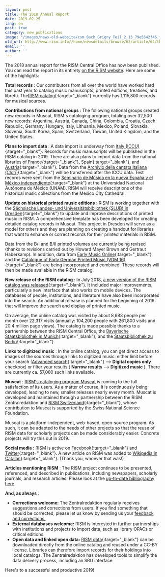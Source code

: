 ```yaml
---
layout: post
title: The 2018 Annual Report
date: 2019-02-25
lang: en
post: true
category: new_publications
image: "/images/news-old-website/csm_Bach_Grigny_Teil_2_13_79e5642f46.jpg"
old_url: http://www.rism.info//home/newsdetails/browse/62/article/64/the-2018-annual-report.html
email: ''
author: ''
---
```



The 2018 annual report for the RISM Central Office has now been published. You can read the report in its entirety [on the RISM website](/publications/annual-reports/2018.html). Here are some of the highlights:

**Total records** : Our contributors from all over the world have worked hard this past year to catalog music manuscripts, printed editions, treatises, and libretti. The[RISM catalog](https://opac.rism.info/){:target="_blank"} currently has 1,115,800 records for musical sources.

**Contributions from national groups** : The following national groups created new records in Muscat, RISM's cataloging program, totaling over 32,500 new records: Argentina, Austria, Canada, China, Colombia, Croatia, Czech Republic, Germany, Hungary, Italy, Lithuania, Mexico, Poland, Slovakia, Slovenia, South Korea, Spain, Switzerland, Taiwan, United Kingdom, and the United States.

**Plans to import data** : A data import is underway from [Italy (ICCU)](http://www.sbn.it/opacsbn/opac/iccu/musica.jsp){:target="_blank"}. Records for music manuscripts will be published in the RISM catalog in 2019. There are also plans to import data from the national libraries of [France](http://ccfr.bnf.fr/){:target="_blank"}, [Spain](http://www.bne.es/es/Inicio/index.html){:target="_blank"}, and [Austria](https://www.onb.ac.at/){:target="_blank"}. Data from the [Archivio della cantata italiana (Clori)](http://cantataitaliana.it/){:target="_blank"} will be transferred after the ICCU data. Test records were sent from the [Seminario de Música en la nueva España y el México independiente](http://www.musicat.unam.mx/){:target="_blank"} at the Universidad Nacional Autónoma de México (UNAM). RISM will receive descriptions of the historical music collections from the Mexico City Cathedral.

**Update on historical printed music editions** : RISM is working together with the [Sächsische Landes- und Universitätsbibliothek (SLUB) in Dresden](https://www.slub-dresden.de/startseite/){:target="_blank"} to update and improve descriptions of printed music in RISM. A comprehensive template has been developed for creating detailed catalog records in Muscat. This project in Dresden will serve as a model for others and they are planning on creating a handout for libraries that want to enhance or correct records for their printed materials in RISM.

Data from the B/I and B/II printed volumes are currently being revised (thanks to revisions carried out by Howard Mayer Brown and Gertraut Haberkamp). In addition, data from [Early Music Online](https://www.royalholloway.ac.uk/research-and-teaching/departments-and-schools/music/research/research-projects-and-centres/early-music-online/){:target="_blank"} and the [Catalogue of Early German Printed Music (VDM 16)](http://www.vdm16.sbg.ac.at/db/music_prints.php?content=project_description&menu=0){:target="_blank"} are being incorporated and combined. These records will then be made available in the RISM catalog.

**New release of the RISM catalog** : In July 2018, [a new version of the RISM catalog was released](/self_representation/2018/07/16/new-version-of-the-rism-online-catalog.html){:target="_blank"}. It included major improvements, particularly a new interface that also works on mobile devices. The databases of people, institutions, and literature have also been incorporated into the search. An additional release is planned for the beginning of 2019 that will improve the search and display of printed music.

On average, the online catalog was visited by about 8,683 people per month over 22,317 visits (annually: 104,200 people with 261,800 visits and 20.4 million page views). The catalog is made possible thanks to a partnership between the RISM Central Office, the [Bayerische Staatsbibliothek in Munich](https://www.bsb-muenchen.de/){:target="_blank"}, and the [Staatsbibliothek zu Berlin](https://staatsbibliothek-berlin.de/){:target="_blank"}.

**Links to digitized music** : In the online catalog, you can get direct access to images of the sources through links to digitized music: either limit before your search ([Advanced search](https://opac.rism.info/index.php?id=3){:target="_blank"} --\> **Digital copies only** checkbox) or filter your results ( **Narrow results** --\> **Digitized music** ). There are currently ca. 57,000 such links available.

**Muscat** : [RISM's cataloging program Muscat](/community/muscat.html) is running to the full satisfaction of its users. As a matter of course, it is continuously being developed, leading to new, smaller releases nearly every month. Muscat is developed and maintained through a partnership between the RISM Zentralredaktion and [RISM Switzerland](http://rism-ch.org/){:target="_blank"}, whose contribution to Muscat is supported by the Swiss National Science Foundation.

Muscat is a platform-independent, web-based, open-source program. As such, it can be adapted to the needs of other projects so that the reuse of RISM data for scholarly projects can be made considerably easier. Concrete projects will try this out in 2019.

**Social media** : RISM is active on [Facebook](https://www.facebook.com/pages/RISM-R%C3%A9pertoire-International-des-Sources-Musicales/103775449663308){:target="_blank"} and [Twitter](https://twitter.com/RISM_music){:target="_blank"}. A new article on RISM was added to [Wikipedia in Catalan](https://ca.wikipedia.org/wiki/R%C3%A9pertoire_International_des_Sources_Musicales){:target="_blank"}. (Thank you, whoever that was!)

**Articles mentioning RISM** : The RISM project continues to be presented, referenced, and described in publications, including newspapers, scholarly journals, and research articles. Please look at the [up-to-date bibliography here](/publications/bibliography.html).

**And, as always**
:

- **Corrections welcome:** The Zentralredaktion regularly receives suggestions and corrections from users. If you find something that should be corrected, please let us know by sending us your [feedback and corrections.](http://www.rism.info/en/service/feedback.html#c2895)
- **External databases welcome:** RISM is interested in further partnerships with institutions and projects to import data, such as library OPACs or critical editions.
- **Open data and linked open data:** [RISM data](https://opac.rism.info/index.php?id=10&L=0){:target="_blank"} can be downloaded directly from the online catalog and reused under a CC-BY license. Libraries can therefore import records for their holdings into local catalogs. The Zentralredaktion has developed tools to simplify the data delivery process, including an SRU interface

Here's to a successful and productive 2019!



<script type="text/javascript">var switchTo5x=true;</script><script type="text/javascript" src="http://w.sharethis.com/button/buttons.js"></script><script type="text/javascript">stLight.options({publisher: "9b601438-1ce1-49d8-bfd7-9cff5df54c17", doNotHash: false, doNotCopy: false, hashAddressBar: false});</script>
